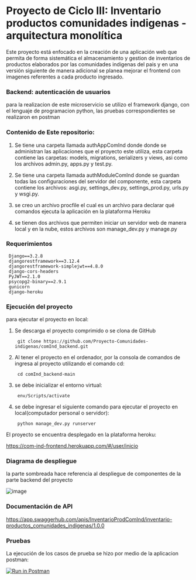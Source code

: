 # Proyecto de Ciclo III: Inventario productos comunidades indigenas - arquitectura monolítica
Este proyecto está enfocado en la creación de una aplicación web que permita de forma sistemática el almacenamiento y gestion de inventarios de productos elaborados por las comunidades indigenas del pais y en una versión siguiente de manera adicional se planea mejorar el frontend con imagenes referentes a cada producto ingresado.

### Backend: autenticación de usuarios
para la realizacion de este microservicio se utilizo el framework django, con el lenguaje de programacion python, las pruebas correspondientes se realizaron en postman 

### Contenido de Este repositorio: 

 1. Se tiene una carpeta llamada authAppComInd donde donde se administran las aplicaciones que el proyecto este utiliza, esta carpeta contiene las carpetas: models, migrations, serializers y views, asi como los archivos admin.py, apps.py y test.py. 

 2. Se tiene una carpeta llamada authModuleComInd donde se guardan todas las configuraciones del servidor del componente, esta carpeta contiene los archivos: asgi.py, settings_dev.py, settings_prod.py, urls.py y wsgi.py. 

 3. se creo un archivo procfile el cual es un archivo para declarar qué comandos ejecuta la aplicación en la plataforma Heroku

 4. se tienen dos archivos que permiten iniciar un servidor web de manera local y en la nube, estos archivos son manage_dev.py y manage.py

 ### Requerimientos 
```
 Django==3.2.8
 djangorestframework==3.12.4
 djangorestframework-simplejwt==4.8.0
 django-cors-headers
 PyJWT==2.1.0
 psycopg2-binary==2.9.1
 gunicorn
 django-heroku
```

### Ejecución del proyecto

para ejecutar el proyecto en local:

1. Se descarga el proyecto comprimido o se clona de GitHub
   ```
    git clone https://github.com/Proyecto-Comunidades-indigenas/comInd_backend.git
   ```
2. Al tener el proyecto en el ordenador, por la consola de comandos de ingresa al proyecto utilizando el comando cd:
   ```
    cd comInd_backend-main
   ```
3. se debe inicializar el entorno virtual:

   ```
    env/Scripts/activate
   ```
4. se debe ingresar el siguiente comando para ejecutar el proyecto en local(computador personal o servidor):

   ```
    python manage_dev.py runserver 
   ```
El proyecto se encuentra desplegado en la plataforma heroku:

https://com-ind-frontend.herokuapp.com/#/user/inicio

### Diagrama de despliegue 

la parte sombreada hace referencia al despliegue de componentes de la parte backend del proyecto

![image](https://user-images.githubusercontent.com/84297258/175609307-797dc175-4444-45ec-85a6-5427f8d98a48.png)


### Documentación de API

https://app.swaggerhub.com/apis/InventarioProdComInd/inventario-productos_comunidades_indigenas/1.0.0

### Pruebas

La ejecución de los casos de prueba se hizo por medio de la aplicacion postman:

[![Run in Postman](https://run.pstmn.io/button.svg)](https://app.getpostman.com/run-collection/17863004-3e80648b-358b-4546-a590-602b23661d6f?action=collection%2Ffork&collection-url=entityId%3D17863004-3e80648b-358b-4546-a590-602b23661d6f%26entityType%3Dcollection%26workspaceId%3D7bcc2d18-e9d7-4ab3-8b52-f701bc8801d1)
